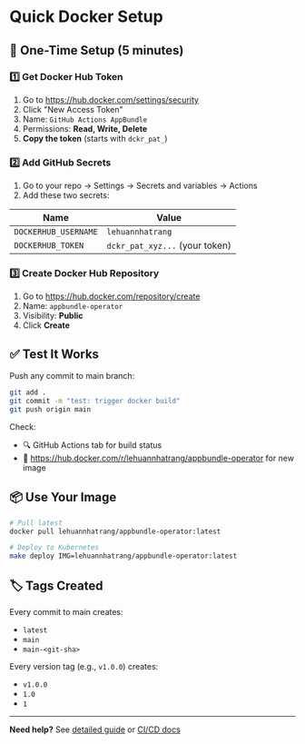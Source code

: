 # Quick Docker Setup

## 🚀 One-Time Setup (5 minutes)

### 1️⃣ Get Docker Hub Token
1. Go to https://hub.docker.com/settings/security
2. Click "New Access Token"
3. Name: `GitHub Actions AppBundle`
4. Permissions: **Read, Write, Delete**
5. **Copy the token** (starts with `dckr_pat_`)

### 2️⃣ Add GitHub Secrets
1. Go to your repo → Settings → Secrets and variables → Actions
2. Add these two secrets:

| Name | Value |
|------|-------|
| `DOCKERHUB_USERNAME` | `lehuannhatrang` |
| `DOCKERHUB_TOKEN` | `dckr_pat_xyz...` (your token) |

### 3️⃣ Create Docker Hub Repository
1. Go to https://hub.docker.com/repository/create
2. Name: `appbundle-operator`
3. Visibility: **Public**
4. Click **Create**

## ✅ Test It Works

Push any commit to main branch:
```bash
git add .
git commit -m "test: trigger docker build"
git push origin main
```

Check:
- 🔍 GitHub Actions tab for build status  
- 🐳 https://hub.docker.com/r/lehuannhatrang/appbundle-operator for new image

## 📦 Use Your Image

```bash
# Pull latest
docker pull lehuannhatrang/appbundle-operator:latest

# Deploy to Kubernetes  
make deploy IMG=lehuannhatrang/appbundle-operator:latest
```

## 🏷️ Tags Created

Every commit to main creates:
- `latest`
- `main`  
- `main-<git-sha>`

Every version tag (e.g., `v1.0.0`) creates:
- `v1.0.0`
- `1.0`
- `1`

---

**Need help?** See [detailed guide](docs/GITHUB_SECRETS.md) or [CI/CD docs](docs/CICD.md)

